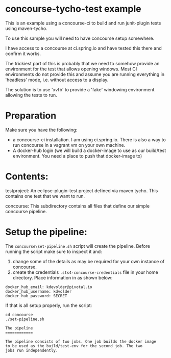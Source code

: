 concourse-tycho-test example
============================

This is an example using a concourse-ci to build and run junit-plugin tests
using maven-tycho.

To use this sample you will need to have concourse setup somewhere. 

I have access to a concourse at ci.spring.io and have tested this
there and confirm it works.

The trickiest part of this is probably that we need to somehow
provide an environment for the test that allows opening
windows. Most CI environments do not provide this and assume
you are running everything in 'headless' mode, i.e. without
access to a display.

The solution is to use 'xvfb' to provide a 'fake' windowing
environment allowing the tests to run.

Preparation
===========

Make sure you have the following:

 - a concourse-ci installation. I am using ci.spring.io. There is also 
   a way to run concourse in a vagrant vm on your own machine.  
 - A docker-hub login (we will build a docker-image to use as our
   build/test environment. You need a place to push that docker-image to)


Contents:
=========

testproject: An eclipse-plugin-test project defined via maven tycho. 
   This contains one test that we want to run.

concourse: This subdirectory contains all files that define our
   simple concourse pipeline.

Setup the pipeline:
===================

The `concourse\set-pipeline.sh` script will create the pipeline.
Before running the script make sure to inspect it and:
 
1. change some of the details as may be required for your own
    instance of concourse.
2. create the credentials `.sts4-concourse-credentials` file in your 
   home directory. Place information in as shown below:

```
docker_hub_email: kdevolder@pivotal.io
docker_hub_username: kdvolder
docker_hub_password: SECRET
```
    
If that is all setup properly, run the script:

```
cd concourse
./set-pipeline.sh

The pipeline
============

The pipeline consists of two jobs. One job builds the docker image
to be used as the build/test-env for the second job. The two 
jobs run independently.


   
